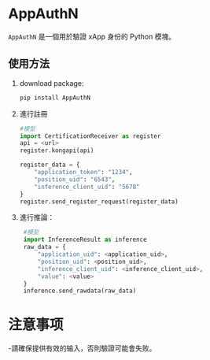 # AppAuthN

`AppAuthN` 是一個用於驗證 xApp 身份的 Python 模塊。

## 使用方法

1. download package:

    ```bash
   pip install AppAuthN
    
2. 進行註冊

    ```python
    #模型
    import CertificationReceiver as register
    api = <url>
    register.kongapi(api)

    register_data = {
        "application_token": "1234",
        "position_uid": "6543",
        "inference_client_uid": "5678"
    }
    register.send_register_request(register_data)

3. 進行推論：

   ```python
    #模型
    import InferenceResult as inference
    raw_data = {
        "application_uid": <application_uid>,
        "position_uid": <position_uid>,
        "inference_client_uid": <inference_client_uid>,
        "value": <value>
    }
    inference.send_rawdata(raw_data)

# 注意事项

-請確保提供有效的输入，否則驗證可能會失败。
